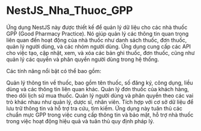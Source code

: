 # NestJS_Nha_Thuoc_GPP
Ứng dụng NestJS này được thiết kế để quản lý dữ liệu cho các nhà thuốc GPP (Good Pharmacy Practice). Nó giúp quản lý các thông tin quan trọng liên quan đến hoạt động của nhà thuốc như danh sách thuốc, đơn thuốc, quản lý người dùng, và các nhóm người dùng. Ứng dụng cung cấp các API cho việc tạo, cập nhật, xem, và xóa các bản ghi thuốc, đơn thuốc, cũng như quản lý các quyền và phân quyền người dùng trong hệ thống.

Các tính năng nổi bật có thể bao gồm:

Quản lý thông tin về thuốc, bao gồm tên thuốc, số đăng ký, công dụng, liều dùng và các thông tin liên quan khác.
Quản lý đơn thuốc của khách hàng, theo dõi lịch sử mua thuốc.
Quản lý người dùng và phân quyền theo các vai trò khác nhau như quản lý, dược sĩ, nhân viên.
Tích hợp với cơ sở dữ liệu để lưu trữ thông tin và hỗ trợ tra cứu, tìm kiếm.
Ứng dụng này tuân thủ các chuẩn mực GPP trong việc cung cấp thông tin và bảo mật, hỗ trợ nhà thuốc trong việc hoạt động hiệu quả và tuân thủ quy định pháp lý.
